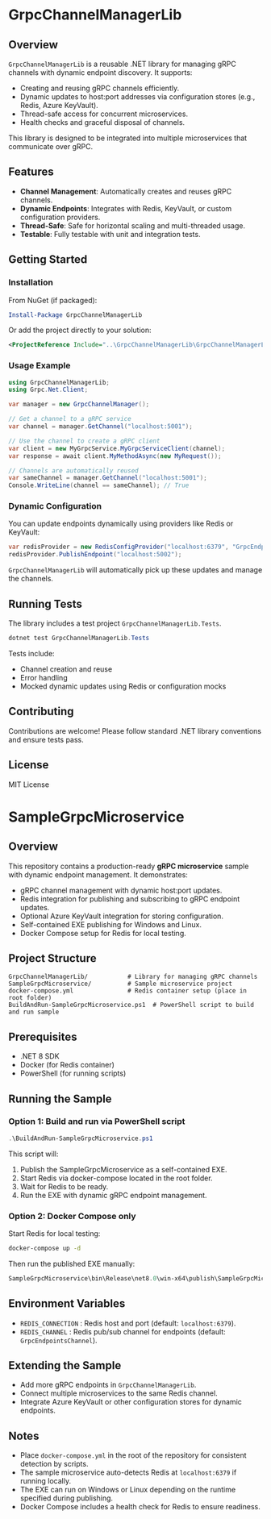 # GrpcChannelManagerLib

## Overview

`GrpcChannelManagerLib` is a reusable .NET library for managing gRPC channels with dynamic endpoint discovery. It supports:

* Creating and reusing gRPC channels efficiently.
* Dynamic updates to host\:port addresses via configuration stores (e.g., Redis, Azure KeyVault).
* Thread-safe access for concurrent microservices.
* Health checks and graceful disposal of channels.

This library is designed to be integrated into multiple microservices that communicate over gRPC.

## Features

* **Channel Management**: Automatically creates and reuses gRPC channels.
* **Dynamic Endpoints**: Integrates with Redis, KeyVault, or custom configuration providers.
* **Thread-Safe**: Safe for horizontal scaling and multi-threaded usage.
* **Testable**: Fully testable with unit and integration tests.

## Getting Started

### Installation

From NuGet (if packaged):

```powershell
Install-Package GrpcChannelManagerLib
```

Or add the project directly to your solution:

```xml
<ProjectReference Include="..\GrpcChannelManagerLib\GrpcChannelManagerLib.csproj" />
```

### Usage Example

```csharp
using GrpcChannelManagerLib;
using Grpc.Net.Client;

var manager = new GrpcChannelManager();

// Get a channel to a gRPC service
var channel = manager.GetChannel("localhost:5001");

// Use the channel to create a gRPC client
var client = new MyGrpcService.MyGrpcServiceClient(channel);
var response = await client.MyMethodAsync(new MyRequest());

// Channels are automatically reused
var sameChannel = manager.GetChannel("localhost:5001");
Console.WriteLine(channel == sameChannel); // True
```

### Dynamic Configuration

You can update endpoints dynamically using providers like Redis or KeyVault:

```csharp
var redisProvider = new RedisConfigProvider("localhost:6379", "GrpcEndpointsChannel");
redisProvider.PublishEndpoint("localhost:5002");
```

`GrpcChannelManagerLib` will automatically pick up these updates and manage the channels.

## Running Tests

The library includes a test project `GrpcChannelManagerLib.Tests`.

```powershell
dotnet test GrpcChannelManagerLib.Tests
```

Tests include:

* Channel creation and reuse
* Error handling
* Mocked dynamic updates using Redis or configuration mocks

## Contributing

Contributions are welcome! Please follow standard .NET library conventions and ensure tests pass.

## License

MIT License


# SampleGrpcMicroservice

## Overview

This repository contains a production-ready **gRPC microservice** sample with dynamic endpoint management. It demonstrates:

* gRPC channel management with dynamic host\:port updates.
* Redis integration for publishing and subscribing to gRPC endpoint updates.
* Optional Azure KeyVault integration for storing configuration.
* Self-contained EXE publishing for Windows and Linux.
* Docker Compose setup for Redis for local testing.

## Project Structure

```
GrpcChannelManagerLib/           # Library for managing gRPC channels
SampleGrpcMicroservice/          # Sample microservice project
docker-compose.yml               # Redis container setup (place in root folder)
BuildAndRun-SampleGrpcMicroservice.ps1  # PowerShell script to build and run sample
```

## Prerequisites

* .NET 8 SDK
* Docker (for Redis container)
* PowerShell (for running scripts)

## Running the Sample

### Option 1: Build and run via PowerShell script

```powershell
.\BuildAndRun-SampleGrpcMicroservice.ps1
```

This script will:

1. Publish the SampleGrpcMicroservice as a self-contained EXE.
2. Start Redis via docker-compose located in the root folder.
3. Wait for Redis to be ready.
4. Run the EXE with dynamic gRPC endpoint management.

### Option 2: Docker Compose only

Start Redis for local testing:

```bash
docker-compose up -d
```

Then run the published EXE manually:

```powershell
SampleGrpcMicroservice\bin\Release\net8.0\win-x64\publish\SampleGrpcMicroservice.exe
```

## Environment Variables

* `REDIS_CONNECTION` : Redis host and port (default: `localhost:6379`).
* `REDIS_CHANNEL` : Redis pub/sub channel for endpoints (default: `GrpcEndpointsChannel`).

## Extending the Sample

* Add more gRPC endpoints in `GrpcChannelManagerLib`.
* Connect multiple microservices to the same Redis channel.
* Integrate Azure KeyVault or other configuration stores for dynamic endpoints.

## Notes

* Place `docker-compose.yml` in the root of the repository for consistent detection by scripts.
* The sample microservice auto-detects Redis at `localhost:6379` if running locally.
* The EXE can run on Windows or Linux depending on the runtime specified during publishing.
* Docker Compose includes a health check for Redis to ensure readiness.
